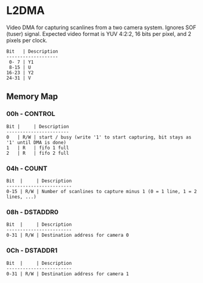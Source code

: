 # L2DMA

Video DMA for capturing scanlines from a two camera system. Ignores SOF (tuser) signal. Expected video format is YUV 4:2:2, 16 bits per pixel, and 2 pixels per clock.
```
Bit   | Description
-------------------
 0- 7 | Y1 
 8-15 | U 
16-23 | Y2
24-31 | V
```
## Memory Map
### 00h - CONTROL
```
Bit |     | Description
-----------------------
0   | R/W | start / busy (write '1' to start capturing, bit stays as '1' until DMA is done)
1   | R   | fifo 1 full
2   | R   | fifo 2 full
```
### 04h - COUNT
```
Bit  |     | Description
------------------------
0-15 | R/W | Number of scanlines to capture minus 1 (0 = 1 line, 1 = 2 lines, ...)
```
### 08h - DSTADDR0
```
Bit  |     | Description
------------------------
0-31 | R/W | Destination address for camera 0
```
### 0Ch - DSTADDR1
```
Bit  |     | Description
------------------------
0-31 | R/W | Destination address for camera 1
```

